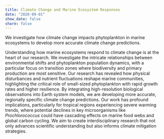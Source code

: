 ```yaml
---
title: Climate Change and Marine Ecosystem Responses
date: "2020-09-01"
show_date: false
share: false
---
```

We investigate how climate change impacts phytoplankton in marine ecosystems to develop more accurate climate change predictions.

<!--more-->

Understanding how marine ecosystems respond to climate change is at the heart of our research. We investigate the intricate relationships between environmental shifts and phytoplankton population dynamics, with a particular focus on transition zones where biodiversity and primary production are most sensitive. Our research has revealed how physical disturbances and nutrient fluctuations reshape marine communities, highlighting the critical role of small-sized phytoplankton with rapid growth rates and higher resilience. By integrating high-resolution biological observations into Earth system models, we are developing more accurate, regionally specific climate change predictions. Our work has profound implications, particularly for tropical regions experiencing severe warming trends, where potential declines in key microorganisms like *Prochlorococcus* could have cascading effects on marine food webs and global carbon cycling. We aim to create interdisciplinary research that not only advances scientific understanding but also informs climate mitigation strategies.